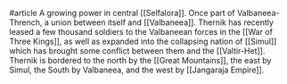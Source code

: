#article 
A growing power in central [[Selfalora]]. Once part of Valbaneea-Thrench, a union between itself and [[Valbaneea]]. Thernik has recently leased a few thousand soldiers to the Valbaneean forces in the [[War of Three Kings]], as well as expanded into the collapsing nation of [[Simul]] which has brought some conflict between them and the [[Valtir-Het]]. Thernik is bordered to the north by the [[Great Mountains]], the east by Simul, the South by Valbaneea, and the west by [[Jangaraja Empire]].